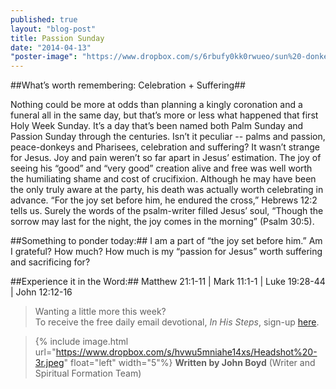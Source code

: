 ```yaml
---
published: true
layout: "blog-post"
title: Passion Sunday
date: "2014-04-13"
"poster-image": "https://www.dropbox.com/s/6rbufy0kk0rwueo/sun%20-donkey.jpg"
---
```


##What’s worth remembering: Celebration + Suffering##

Nothing could be more at odds than planning a kingly coronation and a funeral all in the same day, but that’s more or less what happened that first Holy Week Sunday.  It’s a day that’s been named both Palm Sunday and Passion Sunday through the centuries.  Isn’t it peculiar -- palms and passion, peace-donkeys and Pharisees, celebration and suffering?   It wasn’t strange for Jesus.  Joy and pain weren’t so far apart in Jesus’ estimation.  The joy of seeing his “good” and “very good” creation alive and free was well worth the humiliating shame and cost of crucifixion.  Although he may have been the only truly aware at the party, his death was actually worth celebrating in advance. “For the joy set before him, he endured the cross,” Hebrews 12:2 tells us.  Surely the words of the psalm-writer filled Jesus’ soul, “Though the sorrow may last for the night, the joy comes in the morning” (Psalm 30:5).

##Something to ponder today:##
I am a part of “the joy set before him.”  Am I grateful?  How much?  How much is my “passion for Jesus” worth suffering and sacrificing for?  

##Experience it in the Word:##
Matthew 21:1-11 | Mark 11:1-1 | Luke 19:28-44 | John 12:12-16

>Wanting a little more this week?  
To receive the free daily email devotional, *In His Steps*, sign-up <a href="https://interland3.donorperfect.net/weblink/weblink.aspx?name=kbm&id=39" target="_blank">here</a>.

>{% include image.html url="https://www.dropbox.com/s/hvwu5mniahe14xs/Headshot%20-3r.jpeg" float="left" width="5"%} **Written by John Boyd**  (Writer and Spiritual Formation Team)